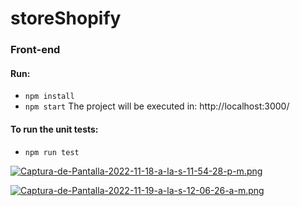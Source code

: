 # storeShopify

### Front-end

#### Run:
- `npm install`
- `npm start`
The project will be executed in: http://localhost:3000/

#### To run the unit tests:
- `npm run test`

[![Captura-de-Pantalla-2022-11-18-a-la-s-11-54-28-p-m.png](https://i.postimg.cc/zB7fRjHX/Captura-de-Pantalla-2022-11-18-a-la-s-11-54-28-p-m.png)](https://postimg.cc/DJWh91ct)

[![Captura-de-Pantalla-2022-11-19-a-la-s-12-06-26-a-m.png](https://i.postimg.cc/0yGrsP5w/Captura-de-Pantalla-2022-11-19-a-la-s-12-06-26-a-m.png)](https://postimg.cc/pmTPQNFW)
